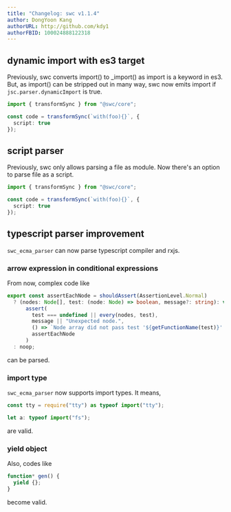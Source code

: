 ```yaml
---
title: "Changelog: swc v1.1.4"
author: DongYoon Kang
authorURL: http://github.com/kdy1
authorFBID: 100024888122318
---
```


## dynamic import with es3 target

Previously, swc converts import() to \_import() as import is a keyword in es3. But, as import() can be stripped out in many way, swc now emits import if `jsc.parser.dynamicImport` is true.

```ts
import { transformSync } from "@swc/core";

const code = transformSync(`with(foo){}`, {
  script: true
});
```

## script parser

Previously, swc only allows parsing a file as module. Now there's an option to parse file as a script.

```ts
import { transformSync } from "@swc/core";

const code = transformSync(`with(foo){}`, {
  script: true
});
```

## typescript parser improvement

`swc_ecma_parser` can now parse typescript compiler and rxjs.

### arrow expression in conditional expressions

From now, complex code like

```ts
export const assertEachNode = shouldAssert(AssertionLevel.Normal)
  ? (nodes: Node[], test: (node: Node) => boolean, message?: string): void =>
      assert(
        test === undefined || every(nodes, test),
        message || "Unexpected node.",
        () => `Node array did not pass test '${getFunctionName(test)}'.`,
        assertEachNode
      )
  : noop;
```

can be parsed.

### import type

`swc_ecma_parser` now supports import types. It means,

```ts
const tty = require("tty") as typeof import("tty");
```

```ts
let a: typeof import("fs");
```

are valid.

### yield object

Also, codes like

```ts
function* gen() {
  yield {};
}
```

become valid.
